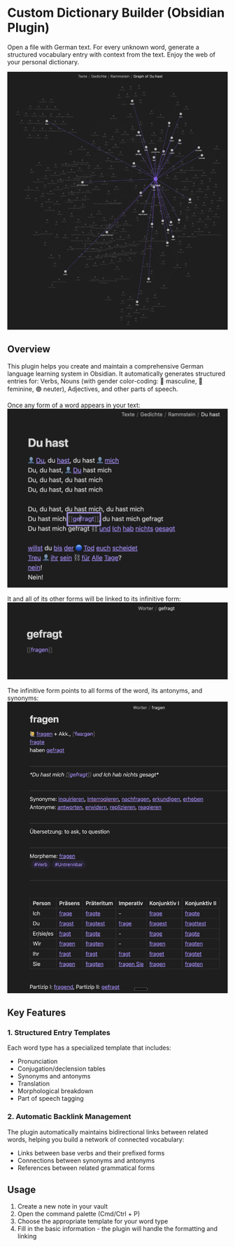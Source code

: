 # Custom Dictionary Builder (Obsidian Plugin)

Open a file with German text.
For every unknown word, generate a structured vocabulary entry with context from the text.
Enjoy the web of your personal dictionary.

![Graph View Example](img/graph.png)

## Overview

This plugin helps you create and maintain a comprehensive German language learning system in Obsidian. It automatically generates structured entries for: Verbs, Nouns (with gender color-coding: 🔵 masculine, 🔴 feminine, 🟢 neuter), Adjectives, and other parts of speech.

Once any form of a word appears in your text:
![Example Text with "du hast"](img/du_hast.png)

It and all of its other forms will be linked to its infinitive form:
![Past Participle Entry Example](img/gefragt.png)

The infinitive form points to all forms of the word, its antonyms, and synonyms:
![Infinitive Form Example](img/fragen.png)


## Key Features

### 1. Structured Entry Templates
Each word type has a specialized template that includes:
- Pronunciation
- Conjugation/declension tables
- Synonyms and antonyms
- Translation
- Morphological breakdown
- Part of speech tagging


### 2. Automatic Backlink Management
The plugin automatically maintains bidirectional links between related words, helping you build a network of connected vocabulary:
- Links between base verbs and their prefixed forms
- Connections between synonyms and antonyms
- References between related grammatical forms

## Usage

1. Create a new note in your vault
2. Open the command palette (Cmd/Ctrl + P)
3. Choose the appropriate template for your word type
4. Fill in the basic information - the plugin will handle the formatting and linking
